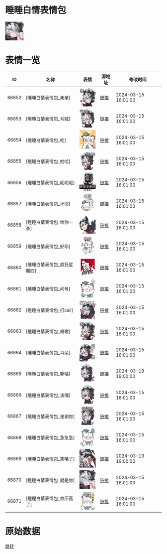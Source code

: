 # 睡睡白情表情包

<img src="./cover.png" height="60" alt="cover" />

# 表情一览

|ID|名称|表情|源地址|修改时间|
|----|----|----|----|----|
|66852|[睡睡白情表情包_亲亲]|<img src="./pic/066852_%5B睡睡白情表情包_亲亲%5D.png" height="60" alt="亲亲"/>|[链接](https://i0.hdslb.com/bfs/garb/8fdb7694852511999c5a59a0e92294c2dde2c5c8.png)|2024-03-15 16:01:00|
|66853|[睡睡白情表情包_亏贼]|<img src="./pic/066853_%5B睡睡白情表情包_亏贼%5D.png" height="60" alt="亏贼"/>|[链接](https://i0.hdslb.com/bfs/garb/5be73af15f8f1f764f51eaf8f4c9e19b8ed063f6.png)|2024-03-15 16:01:00|
|66854|[睡睡白情表情包_哇]|<img src="./pic/066854_%5B睡睡白情表情包_哇%5D.png" height="60" alt="哇"/>|[链接](https://i0.hdslb.com/bfs/garb/ab416360e29e46cfffff66b1ad0593a607e4f1f0.png)|2024-03-15 16:01:00|
|66855|[睡睡白情表情包_哈哈]|<img src="./pic/066855_%5B睡睡白情表情包_哈哈%5D.png" height="60" alt="哈哈"/>|[链接](https://i0.hdslb.com/bfs/garb/65ab3c7d47d5e12fc70806e3f7aff86630db0d3d.png)|2024-03-15 16:01:00|
|66856|[睡睡白情表情包_呃呃呃]|<img src="./pic/066856_%5B睡睡白情表情包_呃呃呃%5D.png" height="60" alt="呃呃呃"/>|[链接](https://i0.hdslb.com/bfs/garb/31a2a11935c55326cdb308955e7c98ba746bb7ea.png)|2024-03-15 16:01:00|
|66857|[睡睡白情表情包_坏耶]|<img src="./pic/066857_%5B睡睡白情表情包_坏耶%5D.png" height="60" alt="坏耶"/>|[链接](https://i0.hdslb.com/bfs/garb/2eef9588ba9fb8d1663f2e7387350355b586182a.png)|2024-03-15 16:01:00|
|66858|[睡睡白情表情包_给你一拳]|<img src="./pic/066858_%5B睡睡白情表情包_给你一拳%5D.png" height="60" alt="给你一拳"/>|[链接](https://i0.hdslb.com/bfs/garb/6a57cb988c3b57aa1962c2be179a5396b82ccc2f.png)|2024-03-15 16:01:00|
|66859|[睡睡白情表情包_好耶]|<img src="./pic/066859_%5B睡睡白情表情包_好耶%5D.png" height="60" alt="好耶"/>|[链接](https://i0.hdslb.com/bfs/garb/d9bc7f12ffc2690cf19f1004b0a9bfd10a21f1f9.png)|2024-03-15 16:01:00|
|66860|[睡睡白情表情包_疯狂星期四]|<img src="./pic/066860_%5B睡睡白情表情包_疯狂星期四%5D.png" height="60" alt="疯狂星期四"/>|[链接](https://i0.hdslb.com/bfs/garb/41d98cc33e5b0e44337bc192677aeeeca41a3fe4.png)|2024-03-15 16:01:00|
|66861|[睡睡白情表情包_问号]|<img src="./pic/066861_%5B睡睡白情表情包_问号%5D.png" height="60" alt="问号"/>|[链接](https://i0.hdslb.com/bfs/garb/7a4da5ed6911688e0b63d3fad3d63bfdbbd07e43.png)|2024-03-15 16:01:00|
|66862|[睡睡白情表情包_打call]|<img src="./pic/066862_%5B睡睡白情表情包_打call%5D.png" height="60" alt="打call"/>|[链接](https://i0.hdslb.com/bfs/garb/a271342d4484c06c4f3da1f419889601533ae3f3.png)|2024-03-15 16:01:00|
|66863|[睡睡白情表情包_唱歌]|<img src="./pic/066863_%5B睡睡白情表情包_唱歌%5D.png" height="60" alt="唱歌"/>|[链接](https://i0.hdslb.com/bfs/garb/16a5a3f9471158ac0bc792ca30152992a2dcfe30.png)|2024-03-15 16:01:00|
|66864|[睡睡白情表情包_耳朵]|<img src="./pic/066864_%5B睡睡白情表情包_耳朵%5D.png" height="60" alt="耳朵"/>|[链接](https://i0.hdslb.com/bfs/garb/bf9a0f5c87d9027e1f1c7f4c4624ad741a4445ef.png)|2024-03-15 16:01:00|
|66865|[睡睡白情表情包_嘶哈]|<img src="./pic/066865_%5B睡睡白情表情包_嘶哈%5D.png" height="60" alt="嘶哈"/>|[链接](https://i0.hdslb.com/bfs/garb/e20494faf6e7c8643315fc4f3cde567dbf52adae.png)|2024-03-19 19:00:00|
|66866|[睡睡白情表情包_诶嘿]|<img src="./pic/066866_%5B睡睡白情表情包_诶嘿%5D.png" height="60" alt="诶嘿"/>|[链接](https://i0.hdslb.com/bfs/garb/43ac5a466f188c3eb77f8249576883ce50897341.png)|2024-03-15 16:01:00|
|66867|[睡睡白情表情包_谢谢你]|<img src="./pic/066867_%5B睡睡白情表情包_谢谢你%5D.png" height="60" alt="谢谢你"/>|[链接](https://i0.hdslb.com/bfs/garb/bb79c22978f0efadf51d887770ea41428df3f17a.png)|2024-03-15 16:01:00|
|66868|[睡睡白情表情包_急急急]|<img src="./pic/066868_%5B睡睡白情表情包_急急急%5D.png" height="60" alt="急急急"/>|[链接](https://i0.hdslb.com/bfs/garb/4b8fa976cb0606f4df051a771a1b8e4456149e61.png)|2024-03-15 16:01:00|
|66869|[睡睡白情表情包_笑嘻了]|<img src="./pic/066869_%5B睡睡白情表情包_笑嘻了%5D.png" height="60" alt="笑嘻了"/>|[链接](https://i0.hdslb.com/bfs/garb/63532a39fe7401e22b3ac87a600642ad5ff2f6de.png)|2024-03-19 19:00:00|
|66870|[睡睡白情表情包_就是你]|<img src="./pic/066870_%5B睡睡白情表情包_就是你%5D.png" height="60" alt="就是你"/>|[链接](https://i0.hdslb.com/bfs/garb/94e2a44ce9281b2404ca2093b250ef3fcd8c09eb.png)|2024-03-15 16:01:00|
|66871|[睡睡白情表情包_血压高了]|<img src="./pic/066871_%5B睡睡白情表情包_血压高了%5D.png" height="60" alt="血压高了"/>|[链接](https://i0.hdslb.com/bfs/garb/d9904759705ecf9e1a25ef7d262d2f35425eefc9.png)|2024-03-15 16:01:00|

# 原始数据

[跳转](./raw.json)

